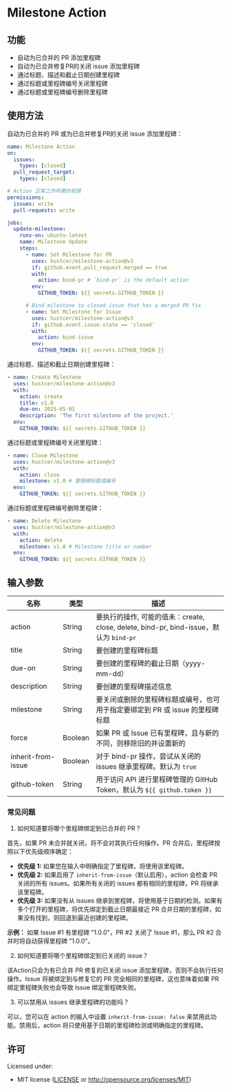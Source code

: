 # Milestone Action

## 功能

- 自动为已合并的 PR 添加里程碑
- 自动为已合并修复PR的关闭 issue 添加里程碑
- 通过标题、描述和截止日期创建里程碑
- 通过标题或里程碑编号关闭里程碑
- 通过标题或里程碑编号删除里程碑

## 使用方法

自动为已合并的 PR 或为已合并修复PR的关闭 issue 添加里程碑：

```yaml
name: Milestone Action
on:
  issues:
    types: [closed]
  pull_request_target:
    types: [closed]

# Action 正常工作所需的权限
permissions:
  issues: write
  pull-requests: write

jobs:
  update-milestone:
    runs-on: ubuntu-latest
    name: Milestone Update
    steps:
      - name: Set Milestone for PR
        uses: hustcer/milestone-action@v3
        if: github.event.pull_request.merged == true
        with:
          action: bind-pr # `bind-pr` is the default action
        env:
          GITHUB_TOKEN: ${{ secrets.GITHUB_TOKEN }}

      # Bind milestone to closed issue that has a merged PR fix
      - name: Set Milestone for Issue
        uses: hustcer/milestone-action@v3
        if: github.event.issue.state == 'closed'
        with:
          action: bind-issue
        env:
          GITHUB_TOKEN: ${{ secrets.GITHUB_TOKEN }}
```

通过标题、描述和截止日期创建里程碑：

```yaml
- name: Create Milestone
  uses: hustcer/milestone-action@v3
  with:
    action: create
    title: v1.0
    due-on: 2025-05-01
    description: 'The first milestone of the project.'
  env:
    GITHUB_TOKEN: ${{ secrets.GITHUB_TOKEN }}
```

通过标题或里程碑编号关闭里程碑：

```yaml
- name: Close Milestone
  uses: hustcer/milestone-action@v3
  with:
    action: close
    milestone: v1.0 # 里程碑标题或编号
  env:
    GITHUB_TOKEN: ${{ secrets.GITHUB_TOKEN }}
```

通过标题或里程碑编号删除里程碑：

```yaml
- name: Delete Milestone
  uses: hustcer/milestone-action@v3
  with:
    action: delete
    milestone: v1.0 # Milestone title or number
  env:
    GITHUB_TOKEN: ${{ secrets.GITHUB_TOKEN }}
```

## 输入参数

| 名称               | 类型    | 描述                                                                                   |
| ------------------ | ------- | -------------------------------------------------------------------------------------- |
| action             | String  | 要执行的操作, 可能的值未：create, close, delete, bind-pr, bind-issue，默认为 `bind-pr` |
| title              | String  | 要创建的里程碑标题                                                                     |
| due-on             | String  | 要创建的里程碑的截止日期（yyyy-mm-dd）                                                 |
| description        | String  | 要创建的里程碑描述信息                                                                 |
| milestone          | String  | 要关闭或删除的里程碑标题或编号，也可用于指定要绑定到 PR 或 issue 的里程碑标题          |
| force              | Boolean | 如果 PR 或 Issue 已有里程碑，且与新的不同，则移除旧的并设置新的                        |
| inherit-from-issue | Boolean | 对于 bind-pr 操作，尝试从关闭的 issues 继承里程碑。默认为 `true`                       |
| github-token       | String  | 用于访问 API 进行里程碑管理的 GitHub Token，默认为 `${{ github.token }}`               |

### 常见问题

1. 如何知道要将哪个里程碑绑定到已合并的 PR？

首先，如果 PR 未合并就关闭，将不会对其执行任何操作。PR 合并后，里程碑按照以下优先级顺序确定：

- **优先级 1:** 如果您在输入中明确指定了里程碑，将使用该里程碑。
- **优先级 2:** 如果启用了 `inherit-from-issue`（默认启用），action 会检查 PR 关闭的所有 issues。如果所有关闭的 issues 都有相同的里程碑，PR 将继承该里程碑。
- **优先级 3:** 如果没有从 issues 继承到里程碑，将使用基于日期的检测。如果有多个打开的里程碑，将优先绑定到截止日期最接近 PR 合并日期的里程碑，如果没有找到，则回退到最近创建的里程碑。

**示例：** 如果 Issue #1 有里程碑 "1.0.0"，PR #2 关闭了 Issue #1，那么 PR #2 合并时将自动获得里程碑 "1.0.0"。

2. 如何知道要将哪个里程碑绑定到已关闭的 issue？

该Action只会为有已合并 PR 修复的已关闭 issue 添加里程碑，否则不会执行任何操作。Issue 将被绑定到与修复它的 PR 完全相同的里程碑，这也意味着如果 PR 绑定里程碑失败也会导致 Issue 绑定里程碑失败。

3. 可以禁用从 issues 继承里程碑的功能吗？

可以，您可以在 action 的输入中设置 `inherit-from-issue: false` 来禁用此功能。禁用后，action 将只使用基于日期的里程碑检测或明确指定的里程碑。

## 许可

Licensed under:

- MIT license ([LICENSE](LICENSE) or http://opensource.org/licenses/MIT)

